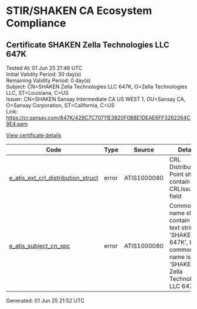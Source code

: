 # STIR/SHAKEN CA Ecosystem Compliance

## Certificate SHAKEN Zella Technologies LLC 647K

Tested At: 01 Jun 25 21:46 UTC\
Initial Validity Period: 30 day(s)\
Remaining Validity Period: 0 day(s)\
Subject: CN=SHAKEN Zella Technologies LLC 647K, O=Zella Technologies LLC, ST=Louisiana, C=US\
Issuer: CN=SHAKEN Sansay Intermediate CA US WEST 1, OU=Sansay CA, O=Sansay Corporation, ST=California, C=US\
Link: https://cr.sansay.com/647K/429C7C70711E3820F0B8E1DEAE6FF3262264C9E4.pem

[View certificate details](https://x509.io/?cert=MIIC0zCCAnmgAwIBAgIUQpx8cHEeOCDwuOHerm%2FzJiJkyeQwCgYIKoZIzj0EAwIwgYUxCzAJBgNVBAYTAlVTMRMwEQYDVQQIDApDYWxpZm9ybmlhMRswGQYDVQQKDBJTYW5zYXkgQ29ycG9yYXRpb24xEjAQBgNVBAsMCVNhbnNheSBDQTEwMC4GA1UEAwwnU0hBS0VOIFNhbnNheSBJbnRlcm1lZGlhdGUgQ0EgVVMgV0VTVCAxMB4XDTI1MDUwMjA4MjEyNVoXDTI1MDYwMTA4MjEyNVowbzELMAkGA1UEBhMCVVMxEjAQBgNVBAgMCUxvdWlzaWFuYTEfMB0GA1UECgwWWmVsbGEgVGVjaG5vbG9naWVzIExMQzErMCkGA1UEAwwiU0hBS0VOIFplbGxhIFRlY2hub2xvZ2llcyBMTEMgNjQ3SzBZMBMGByqGSM49AgEGCCqGSM49AwEHA0IABNKv%2BnoR6SrlTcbizTTzLJgsSSCTA30P4I1adJuKhfIcfUDz5XyOWDdyzsZeH%2Bd3DjzUYdOHCRXEMLsN2pCguW%2BjgdswgdgwFgYIKwYBBQUHARoECjAIoAYWBDY0N0swFwYDVR0gBBAwDjAMBgpghkgBhv8JAQEEMB0GA1UdDgQWBBQt%2FbLXRVkyBW7NNhUfsX%2F%2FlxiGBjAfBgNVHSMEGDAWgBSs05P1Q0PMCr5FWBcTfZJ83MMBRjBHBgNVHR8EQDA%2BMDygOqA4hjZodHRwczovL2F1dGhlbnRpY2F0ZS1hcGkuaWNvbmVjdGl2LmNvbS9kb3dubG9hZC92MS9jcmwwDAYDVR0TAQH%2FBAIwADAOBgNVHQ8BAf8EBAMCB4AwCgYIKoZIzj0EAwIDSAAwRQIgCPyeZAbpZvrM5kgM3GXNspDyNqV6HN74fphgHCmJso8CIQCE2jWYjHaA1JZYNvRitRA1aA3OIeaopcRZhoqt4zTO9Q%3D%3D)

| Code | Type | Source | Details |
|------|------|--------|---------|
| [e_atis_ext_crl_distribution_struct](../../ISSUES/e_atis_ext_crl_distribution_struct/README.md) | error | ATIS1000080 | CRL Distribution Point shall contain a CRLIssuer field |
| [e_atis_subject_cn_spc](../../ISSUES/e_atis_subject_cn_spc/README.md) | error | ATIS1000080 | Common name shall contain the text string 'SHAKEN 647K', but common name is 'SHAKEN Zella Technologies LLC 647K' |


Generated: 01 Jun 25 21:52 UTC